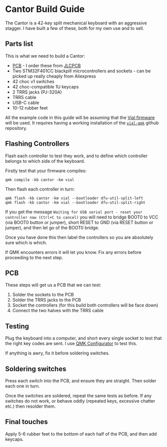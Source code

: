 # Cantor Build Guide

The Cantor is a 42-key split mechanical keyboard with an aggressive stagger. I have built a few of these, both for my own use and to sell.

## Parts list

This is what we need to build a Cantor:

* [PCB](https://github.com/diepala/cantor/releases/tag/rev1.0) - I order these from [JLCPCB](https://jlcpcb.com/)
* Two STM32F401CC blackpill microcontrollers and sockets - can be picked up really cheaply from Aliexpress
* 42 choc v1 switches 
* 42 choc-compatible 1U keycaps 
* 2 TRRS jacks (PJ-320A)
* TRRS cable
* USB-C cable
* 10-12 rubber feet

All the example code in this guide will be assuming that the [Vial firmware](https://github.com/vial-kb/vial-qmk/tree/vial/keyboards/ferris/sweep) will be used. It requires having a working installation of the [`vial-qmk`](https://github.com/vial-kb/vial-qmk) github repository.

## Flashing Controllers

Flash each controller to test they work, and to define which controller belongs to which side of the keyboard. 

Firstly test that your firmware compiles:

    qmk compile -kb cantor -km vial

Then flash each controller in turn:

    qmk flash -kb cantor -km vial --bootloader dfu-util-split-left
    qmk flash -kb cantor -km vial --bootloader dfu-util-split-right

If you get the message `Waiting for USB serial port - reset your controller now (Ctrl+C to cancel)` you will need to bridge BOOT0 to VCC (via BOOT0 button or jumper), short RESET to GND (via RESET button or jumper), and then let go of the BOOT0 bridge.

Once you have done this then label the controllers so you are absolutely sure which is which.

If QMK encounters errors it will let you know. Fix any errors before proceeding to the next step.

## PCB

These steps will get us a PCB that we can test:

1. Solder the sockets to the PCB
2. Solder the TRRS jacks to the PCB
3. Socket the controllers (for this build both controllers will be face down)
4. Connect the two halves with the TRRS cable

## Testing

Plug the keyboard into a computer, and short every single socket to test that the right key codes are sent. I use [QMK Configurator](https://config.qmk.fm/#/test) to test this.

If anything is awry, fix it before soldering switches.

## Soldering switches

Press each switch into the PCB, and ensure they are straight. Then solder each one in turn. 

Once the switches are soldered, repeat the same tests as before. If any switches do not work, or behave oddly (repeated keys, excessive chatter etc.) then resolder them.

## Final touches

Apply 5-6 rubber feet to the bottom of each half of the PCB, and then add keycaps. 

